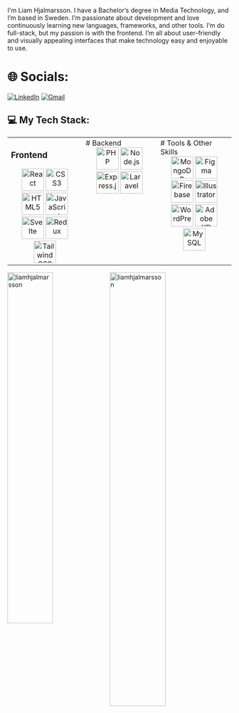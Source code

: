 I'm Liam Hjalmarsson. I have a Bachelor’s degree in Media Technology, and I’m based in Sweden. I’m passionate about development and love continuously learning new languages, frameworks, and other tools.
I’m do full-stack, but my passion is with the frontend. I’m all about user-friendly and visually appealing interfaces that make technology easy and enjoyable to use.


# 🌐 Socials:
[![LinkedIn](https://img.shields.io/badge/LinkedIn-%230077B5.svg?logo=linkedin&logoColor=white)](https://linkedin.com/in/liamhjalmarsson) 
[![Gmail](https://img.shields.io/badge/-Gmail-c14438?style=flat&logo=Gmail&logoColor=white)](mailto:liam.hjalmarssons@gmail.com)

## 💻 My Tech Stack:
<table><tr><td valign="top" width="33%">

### Frontend  
<div align="center">  
<a href="https://reactjs.org/" target="_blank"><img src="https://img.icons8.com/color/48/000000/react-native.png" alt="React" height="50" /></a>  
<a href="https://www.w3schools.com/css/" target="_blank"><img src="https://img.icons8.com/color/48/000000/css3.png" alt="CSS3" height="50" /></a>  
<a href="https://en.wikipedia.org/wiki/HTML5" target="_blank"><img src="https://img.icons8.com/color/48/000000/html-5.png" alt="HTML5" height="50" /></a>  
<a href="https://www.javascript.com/" target="_blank"><img src="https://img.icons8.com/color/48/000000/javascript.png" alt="JavaScript" height="50" /></a>  
<a href="[https://www.svelte.com/](https://kit.svelte.dev/)" target="_blank"><img src="https://img.icons8.com/ios/50/000000/svelte.png" alt="Svelte" height="50" /></a>  
<a href="https://redux.js.org/" target="_blank"><img src="https://img.icons8.com/color/48/000000/redux.png" alt="Redux" height="50" /></a>  
<a href="https://www.tailwindcss.com/" target="_blank"><img src="https://img.icons8.com/color/48/000000/tailwindcss.png" alt="Tailwind CSS" height="50" /></a>  
</div>

</td><td valign="top" width="33%">
# Backend
<div align="center">  
<a href="https://www.php.net/" target="_blank"><img src="https://img.icons8.com/color/48/000000/php.png" alt="PHP" height="50" /></a>  
<a href="https://nodejs.org/" target="_blank"><img src="https://img.icons8.com/color/48/000000/nodejs.png" alt="Node.js" height="50" /></a>  
<a href="https://expressjs.com/" target="_blank"><img src="https://img.icons8.com/ios/50/000000/express-js.png" alt="Express.js" height="50" /></a>  
<a href="https://laravel.com/" target="_blank"><img src="https://img.icons8.com/color/48/000000/laravel.png" alt="Laravel" height="50" /></a>  
</div>
</td><td valign="top" width="33%">
# Tools & Other Skills
<div align="center">  
<a href="https://www.mongodb.com/" target="_blank"><img src="https://img.icons8.com/color/48/000000/mongodb.png" alt="MongoDB" height="50" /></a>  
<a href="https://www.figma.com/" target="_blank"><img src="https://img.icons8.com/color/48/000000/figma.png" alt="Figma" height="50" /></a>  
<a href="https://firebase.google.com/" target="_blank"><img src="https://img.icons8.com/color/48/000000/firebase.png" alt="Firebase" height="50" /></a>  
<a href="https://www.adobe.com/in/products/illustrator.html" target="_blank"><img src="https://img.icons8.com/color/48/000000/adobe-illustrator.png" alt="Illustrator" height="50" /></a>  
<a href="https://wordpress.com/" target="_blank"><img src="https://img.icons8.com/color/48/000000/wordpress.png" alt="WordPress" height="50" /></a>  
<a href="https://www.adobe.com/in/products/xd.html" target="_blank"><img src="https://img.icons8.com/color/48/000000/adobe-xd.png" alt="Adobe XD" height="50" /></a>  
<a href="https://www.mysql.com/" target="_blank"><img src="https://img.icons8.com/color/48/000000/mysql.png" alt="MySQL" height="50" /></a>  
</div>
</td></tr></table>  


<div>
  <img width="45%" align="left" src="https://github-readme-stats.vercel.app/api/top-langs?username=liamhjalmarsson&show_icons=true&locale=en&layout=compact" alt="liamhjalmarsson" />
  <img width="50%"  src="https://github-readme-streak-stats.herokuapp.com/?user=liamhjalmarsson&" alt="liamhjalmarsson" />
</div>
